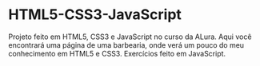 # HTML5-CSS3-JavaScript
Projeto feito em HTML5, CSS3 e JavaScript no curso da ALura.
Aqui você encontrará uma página de uma barbearia, onde verá um pouco do meu conhecimento em HTML5 e CSS3.
Exercícios feito em JavaScript.
